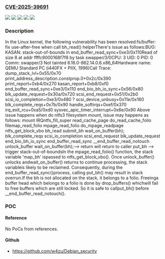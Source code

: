 ### [CVE-2025-39691](https://cve.mitre.org/cgi-bin/cvename.cgi?name=CVE-2025-39691)
![](https://img.shields.io/static/v1?label=Product&message=Linux&color=blue)
![](https://img.shields.io/static/v1?label=Version&message=&color=brightgreen)
![](https://img.shields.io/static/v1?label=Version&message=1da177e4c3f41524e886b7f1b8a0c1fc7321cac2%20&color=brightgreen)
![](https://img.shields.io/static/v1?label=Version&message=2.6.12%20&color=brightgreen)
![](https://img.shields.io/static/v1?label=Vulnerability&message=n%2Fa&color=blue)

### Description

In the Linux kernel, the following vulnerability has been resolved:fs/buffer: fix use-after-free when call bh_read() helperThere's issue as follows:BUG: KASAN: stack-out-of-bounds in end_buffer_read_sync+0xe3/0x110Read of size 8 at addr ffffc9000168f7f8 by task swapper/3/0CPU: 3 UID: 0 PID: 0 Comm: swapper/3 Not tainted 6.16.0-862.14.0.6.x86_64Hardware name: QEMU Standard PC (i440FX + PIIX, 1996)Call Trace: <IRQ> dump_stack_lvl+0x55/0x70 print_address_description.constprop.0+0x2c/0x390 print_report+0xb4/0x270 kasan_report+0xb8/0xf0 end_buffer_read_sync+0xe3/0x110 end_bio_bh_io_sync+0x56/0x80 blk_update_request+0x30a/0x720 scsi_end_request+0x51/0x2b0 scsi_io_completion+0xe3/0x480 ? scsi_device_unbusy+0x11e/0x160 blk_complete_reqs+0x7b/0x90 handle_softirqs+0xef/0x370 irq_exit_rcu+0xa5/0xd0 sysvec_apic_timer_interrupt+0x6e/0x90 </IRQ> Above issue happens when do ntfs3 filesystem mount, issue may happens as follows:           mount                            IRQntfs_fill_super  read_cache_page    do_read_cache_folio      filemap_read_folio        mpage_read_folio	 do_mpage_readpage	  ntfs_get_block_vbo	   bh_read	     submit_bh	     wait_on_buffer(bh);	                            blk_complete_reqs				     scsi_io_completion				      scsi_end_request				       blk_update_request				        end_bio_bh_io_sync					 end_buffer_read_sync					  __end_buffer_read_notouch					   unlock_buffer            wait_on_buffer(bh);--> return will return to caller					  put_bh					    --> trigger stack-out-of-boundsIn the mpage_read_folio() function, the stack variable 'map_bh' ispassed to ntfs_get_block_vbo(). Once unlock_buffer() unlocks andwait_on_buffer() returns to continue processing, the stack variableis likely to be reclaimed. Consequently, during the end_buffer_read_sync()process, calling put_bh() may result in stack overrun.If the bh is not allocated on the stack, it belongs to a folio.  Freeinga buffer head which belongs to a folio is done by drop_buffers() whichwill fail to free buffers which are still locked.  So it is safe to callput_bh() before __end_buffer_read_notouch().

### POC

#### Reference
No PoCs from references.

#### Github
- https://github.com/w4zu/Debian_security


